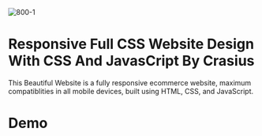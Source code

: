 ![800-1](https://github.com/user-attachments/assets/76429397-3a33-4a7a-85d0-91158dd19ce4)<h1>Responsive Full CSS Website Design With CSS And JavasCript By Crasius</h1>

This Beautiful Website is a fully responsive ecommerce website, maximum compatiblities in all mobile devices, built using HTML, CSS, and JavaScript.

<h1>Demo</h1>
